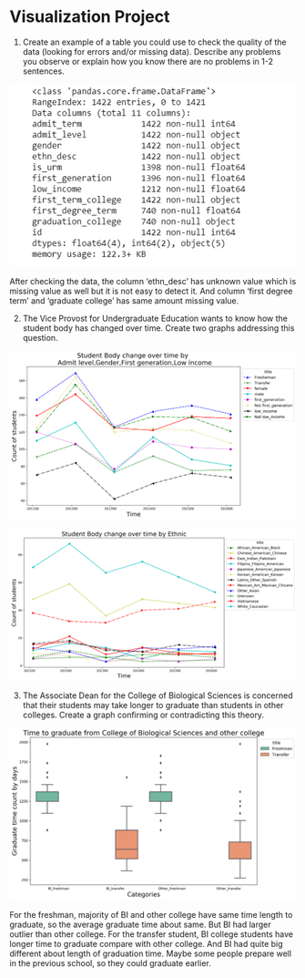 # Visualization Project

1.	Create an example of a table you could use to check the quality of the data (looking for errors and/or missing data). Describe any problems you observe or explain how you know there are no problems in 1-2 sentences.

![data](/img/Data.PNG)

After checking the data, the column ‘ethn_desc’ has unknown value which is missing value as well but it is not easy to detect it. And column ‘first degree term’ and ‘graduate college’ has same amount missing value.

2.	The Vice Provost for Undergraduate Education wants to know how the student body has changed over time. Create two graphs addressing this question.

![data](/img/Student-body-change-1.png)

![data](/img/Student-body-change-2.png)

3.	The Associate Dean for the College of Biological Sciences is concerned that their students may take longer to graduate than students in other colleges. Create a graph confirming or contradicting this theory.

![data](/img/Graduation-time.png)

For the freshman, majority of BI and other college have same time length to graduate, so the average graduate time about same. But BI had larger outlier than other college.
For the transfer student, BI college students have longer time to graduate compare with other college. And BI had quite big different about length of graduation time. Maybe some people prepare well in the previous school, so they could graduate earlier. 
